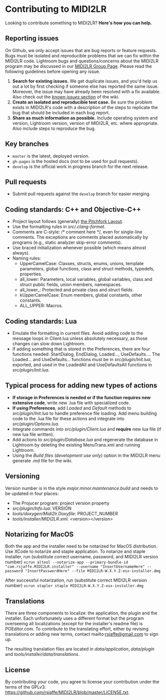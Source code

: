# Contributing to MIDI2LR

Looking to contribute something to MIDI2LR? **Here's how you can help.**

## Reporting issues

On Github, we only accept issues that are bug reports or feature requests. Bugs must be isolated and reproducible problems that we can fix within the MIDI2LR code. Lightroom bugs and questions/concerns about the MIDI2LR program may be discussed in our [MIDI2LR Group Page](https://groups.google.com/forum/#!forum/midi2lr). Please read the following guidelines before opening any issue.

1. **Search for existing issues.** We get duplicate issues, and you'd help us out a lot by first checking if someone else has reported the same issue. Moreover, the issue may have already been resolved with a fix available. Also check out the [*known issues* section](https://github.com/rsjaffe/MIDI2LR/wiki#faqknown-issues) of the wiki.
2. **Create an isolated and reproducible test case.** Be sure the problem exists in MIDI2LR's code with a description of the steps to replicate the bug that should be included in each bug report.
3. **Share as much information as possible.** Include operating system and version, Lightroom version, version of MIDI2LR, etc. where appropriate. Also include steps to reproduce the bug.

## Key branches

- `master` is the latest, deployed version.
- `gh-pages` is the hosted docs (not to be used for pull requests).
- `develop` is the official work in progress branch for the next release.

## Pull requests

- Submit pull requests against the `develop` branch for easier merging.

## Coding standards: C++ and Objective-C++
- Project layout follows (generally) [the Pitchfork Layout](https://api.csswg.org/bikeshed/?force=1&url=https://raw.githubusercontent.com/vector-of-bool/pitchfork/develop/data/spec.bs).
- Use the formatting rules in *src/.clang-format*.
- Comments are C-style: /* comment here */, even for single-line comments. The exceptions are comments placed automatically by programs (e.g., static analyzer skip-error comments).
- Use braced initialization whenever possible (which means almost always).
- Naming rules:
  - UpperCamelCase: Classes, structs, enums, unions, template parameters, global functions, class and struct methods, typedefs, properties.
  - all_lower: Parameters, local variables, global variables, class and struct public fields, union members, namespaces.
  - all_lower_: Protected and private class and struct fields.
  - kUpperCamelCase: Enum members, global constants, other constants.
  - ALL_UPPER: Macros.

## Coding standards: Lua
- Emulate the formatting in current files. Avoid adding code to the message loops in Client.lua unless absolutely necessary, as those changes can slow down Lightroom.
- If adding something that is stored in the Preferences, there are four functions needed: StartDialog, EndDialog, Loaded..., UseDefaults.... The Loaded... and UseDefaults... functions must be in *src/plugin/Init.lua*, exported, and used in the LoadedAll and UseDefaultsAll functions in *src/plugin/Init.lua*.

## Typical process for adding new types of actions
- **If storage in Preferences is needed or if the function requires new extensive code**, write new .lua file with specialized code.
- **If using Preferences**, add *Loaded* and *Default* methods to *src/plugin/Init.lua* to handle preference file loading. Add menu building code to the .lua file for these actions and integrate into *src/plugin/Options.lua*.
- Integrate commands into *src/plugin/Client.lua* and **require** new lua file (if new lua file written).
- Add actions to *src/plugin/Database.lua* and regenerate the database in Lightroom by deleting the existing MenuTrans.xml and running Lightroom.
- Using the *Build files (development use only)* option in the MIDI2LR menu generate .md file for the wiki.

## Versioning

Version number is in the style *major.minor.maintenance.build* and needs to be updated in four places:

- The Projucer program: project version property 
- *src/plugin/Info.lua*: VERSION
- *tools/doxygen/Midi2lr.Doxyfile*: PROJECT_NUMBER
- *tools/installer/MIDI2LR.xml*: \<version\>\</version\>

## Notarizing for MacOS

Both the app and the installer need to be notarized for MacOS distribution. Use XCode to notarize and staple application. To notarize and staple installer, run (substitute correct username, password, and MIDI2LR version number)
`xcrun altool --notarize-app --primary-bundle-id "com.rsjaffe.MIDI2LR.installer" --username "InsertUsernameHere" --password "InsertPasswordHere" --file MIDI2LR-W.X.Y.Z-osx-installer.dmg`

After successful notarization, run (substitute correct MIDI2LR version number)
`xcrun stapler staple MIDI2LR-W.X.Y.Z-osx-installer.dmg`

## Translations

There are three components to localize: the application, the plugin and the installer. Each unfortunately uses a different format but the program overseeing all localizations (except for the installer's readme file) is POEditor.com. To contribute to the translating effort, either by revising translations or adding new terms, contact mailto:rsjaffe@gmail.com to sign up.

The resulting translation files are located in *data/application*, *data/plugin* and *tools/installer/data/translations*.

## License

By contributing your code, you agree to license your contribution under the terms of the GPLv3: https://github.com/rsjaffe/MIDI2LR/blob/master/LICENSE.txt.
